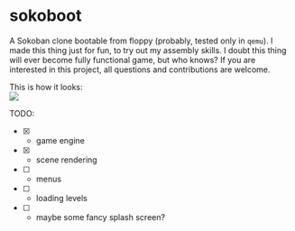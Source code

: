 # sokoboot
A Sokoban clone bootable from floppy (probably, tested only in `qemu`). I made this thing just for fun, to try out my assembly skills. I doubt this thing will ever become fully functional game, but who knows? If you are interested in this project, all questions and contributions are welcome.


This is how it looks:<br>
<img src=https://media.giphy.com/media/26gs98LgOQDNeyduo/source.gif></img>


TODO:
  - [x] - game engine
  - [x] - scene rendering
  - [ ] - menus
  - [ ] - loading levels
  - [ ] - maybe some fancy splash screen?
